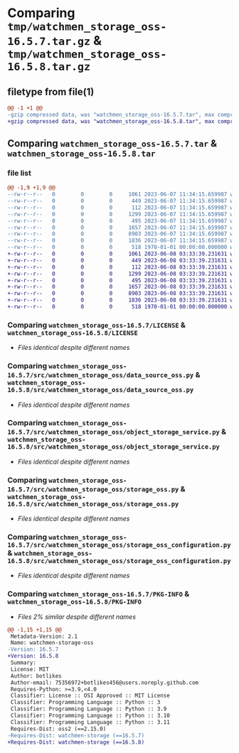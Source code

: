 # Comparing `tmp/watchmen_storage_oss-16.5.7.tar.gz` & `tmp/watchmen_storage_oss-16.5.8.tar.gz`

## filetype from file(1)

```diff
@@ -1 +1 @@
-gzip compressed data, was "watchmen_storage_oss-16.5.7.tar", max compression
+gzip compressed data, was "watchmen_storage_oss-16.5.8.tar", max compression
```

## Comparing `watchmen_storage_oss-16.5.7.tar` & `watchmen_storage_oss-16.5.8.tar`

### file list

```diff
@@ -1,9 +1,9 @@
--rw-r--r--   0        0        0     1061 2023-06-07 11:34:15.659987 watchmen_storage_oss-16.5.7/LICENSE
--rw-r--r--   0        0        0      449 2023-06-07 11:34:15.659987 watchmen_storage_oss-16.5.7/pyproject.toml
--rw-r--r--   0        0        0      112 2023-06-07 11:34:15.659987 watchmen_storage_oss-16.5.7/src/watchmen_storage_oss/__init__.py
--rw-r--r--   0        0        0     1299 2023-06-07 11:34:15.659987 watchmen_storage_oss-16.5.7/src/watchmen_storage_oss/data_source_oss.py
--rw-r--r--   0        0        0      495 2023-06-07 11:34:15.659987 watchmen_storage_oss-16.5.7/src/watchmen_storage_oss/object_defs_oss.py
--rw-r--r--   0        0        0     1657 2023-06-07 11:34:15.659987 watchmen_storage_oss-16.5.7/src/watchmen_storage_oss/object_storage_service.py
--rw-r--r--   0        0        0     8903 2023-06-07 11:34:15.659987 watchmen_storage_oss-16.5.7/src/watchmen_storage_oss/storage_oss.py
--rw-r--r--   0        0        0     1836 2023-06-07 11:34:15.659987 watchmen_storage_oss-16.5.7/src/watchmen_storage_oss/storage_oss_configuration.py
--rw-r--r--   0        0        0      518 1970-01-01 00:00:00.000000 watchmen_storage_oss-16.5.7/PKG-INFO
+-rw-r--r--   0        0        0     1061 2023-06-08 03:33:39.231631 watchmen_storage_oss-16.5.8/LICENSE
+-rw-r--r--   0        0        0      449 2023-06-08 03:33:39.231631 watchmen_storage_oss-16.5.8/pyproject.toml
+-rw-r--r--   0        0        0      112 2023-06-08 03:33:39.231631 watchmen_storage_oss-16.5.8/src/watchmen_storage_oss/__init__.py
+-rw-r--r--   0        0        0     1299 2023-06-08 03:33:39.231631 watchmen_storage_oss-16.5.8/src/watchmen_storage_oss/data_source_oss.py
+-rw-r--r--   0        0        0      495 2023-06-08 03:33:39.231631 watchmen_storage_oss-16.5.8/src/watchmen_storage_oss/object_defs_oss.py
+-rw-r--r--   0        0        0     1657 2023-06-08 03:33:39.231631 watchmen_storage_oss-16.5.8/src/watchmen_storage_oss/object_storage_service.py
+-rw-r--r--   0        0        0     8903 2023-06-08 03:33:39.231631 watchmen_storage_oss-16.5.8/src/watchmen_storage_oss/storage_oss.py
+-rw-r--r--   0        0        0     1836 2023-06-08 03:33:39.231631 watchmen_storage_oss-16.5.8/src/watchmen_storage_oss/storage_oss_configuration.py
+-rw-r--r--   0        0        0      518 1970-01-01 00:00:00.000000 watchmen_storage_oss-16.5.8/PKG-INFO
```

### Comparing `watchmen_storage_oss-16.5.7/LICENSE` & `watchmen_storage_oss-16.5.8/LICENSE`

 * *Files identical despite different names*

### Comparing `watchmen_storage_oss-16.5.7/src/watchmen_storage_oss/data_source_oss.py` & `watchmen_storage_oss-16.5.8/src/watchmen_storage_oss/data_source_oss.py`

 * *Files identical despite different names*

### Comparing `watchmen_storage_oss-16.5.7/src/watchmen_storage_oss/object_storage_service.py` & `watchmen_storage_oss-16.5.8/src/watchmen_storage_oss/object_storage_service.py`

 * *Files identical despite different names*

### Comparing `watchmen_storage_oss-16.5.7/src/watchmen_storage_oss/storage_oss.py` & `watchmen_storage_oss-16.5.8/src/watchmen_storage_oss/storage_oss.py`

 * *Files identical despite different names*

### Comparing `watchmen_storage_oss-16.5.7/src/watchmen_storage_oss/storage_oss_configuration.py` & `watchmen_storage_oss-16.5.8/src/watchmen_storage_oss/storage_oss_configuration.py`

 * *Files identical despite different names*

### Comparing `watchmen_storage_oss-16.5.7/PKG-INFO` & `watchmen_storage_oss-16.5.8/PKG-INFO`

 * *Files 2% similar despite different names*

```diff
@@ -1,15 +1,15 @@
 Metadata-Version: 2.1
 Name: watchmen-storage-oss
-Version: 16.5.7
+Version: 16.5.8
 Summary: 
 License: MIT
 Author: botlikes
 Author-email: 75356972+botlikes456@users.noreply.github.com
 Requires-Python: >=3.9,<4.0
 Classifier: License :: OSI Approved :: MIT License
 Classifier: Programming Language :: Python :: 3
 Classifier: Programming Language :: Python :: 3.9
 Classifier: Programming Language :: Python :: 3.10
 Classifier: Programming Language :: Python :: 3.11
 Requires-Dist: oss2 (==2.15.0)
-Requires-Dist: watchmen-storage (==16.5.7)
+Requires-Dist: watchmen-storage (==16.5.8)
```

